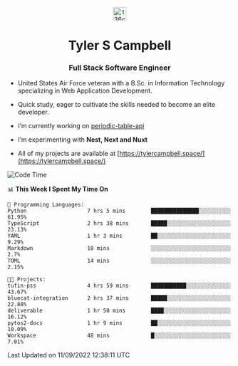 <p align="center">
<a href="https://www.linkedin.com/in/t36campbell" target="blank"><img align="center" src="https://ik.imagekit.io/t36campbell/Portfolio/linkedin.png.original_m8bbGgPh6.png" alt="t36campbell" height="30" width="30" /></a>
</p>
<h1 align="center">Tyler S Campbell</h1>
<h3 align="center">Full Stack Software Engineer</h3>

* United States Air Force veteran with a B.Sc. in Information Technology specializing in Web Application Development. 

* Quick study, eager to cultivate the skills needed to become an elite developer.

* I’m currently working on [periodic-table-api](https://github.com/t36campbell/periodic-table-api)

* I’m experimenting with **Nest, Next and Nuxt**

* All of my projects are available at [https://tylercampbell.space/](https://tylercampbell.space/)

<!--START_SECTION:waka-->
![Code Time](http://img.shields.io/badge/Code%20Time-1%2C787%20hrs%206%20mins-blue)

📊 **This Week I Spent My Time On** 

```text
💬 Programming Languages: 
Python                   7 hrs 5 mins        ███████████████░░░░░░░░░░   61.95% 
TypeScript               2 hrs 38 mins       █████░░░░░░░░░░░░░░░░░░░░   23.13% 
YAML                     1 hr 3 mins         ██░░░░░░░░░░░░░░░░░░░░░░░   9.29% 
Markdown                 18 mins             ░░░░░░░░░░░░░░░░░░░░░░░░░   2.7% 
TOML                     14 mins             ░░░░░░░░░░░░░░░░░░░░░░░░░   2.15%

🐱‍💻 Projects: 
tufin-pss                4 hrs 59 mins       ███████████░░░░░░░░░░░░░░   43.67% 
bluecat-integration      2 hrs 37 mins       █████░░░░░░░░░░░░░░░░░░░░   22.88% 
deliverable              1 hr 50 mins        ████░░░░░░░░░░░░░░░░░░░░░   16.12% 
pytos2-docs              1 hr 9 mins         ██░░░░░░░░░░░░░░░░░░░░░░░   10.09% 
Workspace                48 mins             █░░░░░░░░░░░░░░░░░░░░░░░░   7.01%

```


 Last Updated on 11/09/2022 12:38:11 UTC
<!--END_SECTION:waka-->
